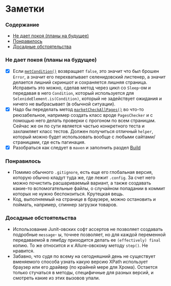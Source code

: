 # Заметки
### Содержание
- [Не дает покоя (планы на будущее)](#не-дает-покоя-планы-на-будущее)
- [Понравилось](#понравилось)
- [Досадные обстоятельства](#досадные-обстоятельства)

### Не дает покоя (планы на будущее)
- [x] Если [`metCondition()`](https://github.com/Achitheus/SelenideTestCase/blob/a49a8a2a2aa182f5570b3438b5d385e6bd77384c/src/main/java/helpers/SelenideCustom.java#L22C103-L22C103)
  возвращает `false`, это значит что был брошен `Error`,
  а значит его перехватывает селенидовский листенер, а значит делается лишний скриншот
  и сохраняется лишняя страница. Исправить это можно, сделав метод через цикл со `Sleep`-ом и передавая в него
`Condition`, который используется для `SelenideElement.is(Condition)`, который не задействует ожидания и ничего не выбрасывает (в обычной ситуации).
- [x] Надо бы переделать метод
 [`marketCheckAllPages()`](https://github.com/Achitheus/SelenideTestCase/blob/a49a8a2a2aa182f5570b3438b5d385e6bd77384c/src/test/java/ru/bellintegrator/ru/yandex/market/MarketTest.java#L82)
 во что-то реюзабельное, например создать класс вроде `PagesChecker` и с помощью него делать проверки с прогоном по всем страницам. Сейчас же он по сути является частью конкретного
  теста и захламляет класс тестов. Должен получиться отличный `helper`, который можно
  будет использовать вообще с любыми сайтами/страницами, где есть пагинация.
- [x] Разобраться как следует в `maven` и заполнить раздел [Build](/README.md#build-раздел-в-разработке)

### Понравилось
- Помимо обычного `.gitignore`, есть еще его глобальная версия, которую обычно кладут
туда же, где лежит `.config`. За счет него можно почистить расшариваемый вариант, а также создавать
какие-то вспомогательные файлы, о случайном попадании в коммит которых не нужно беспокоиться. Крутецкая вещь. 
- Код, выполняемый на странице в браузере, можно остановить и поймать, например, спиннер загрузки товаров.
### Досадные обстоятельства
- Использование Junit-овских софт ассертов не позволяет создавать подробные `message`- ы,
  точнее позволяет, но для каждой переменной передаваемой в лямбду приходится делать
  ее `(effectively) final` копию. То же относится и к Allure-овскому методу `step()`. Не нравится.
- Забавно, что судя по всему на сегодняшний день не существует вменяемого способа узнать
  какую версию XPath использует браузер или его драйвер (по крайней мере для Хрома).
Остается только стучаться в методы, специфичные для разных версий, и смотреть какие из
этих вызовов упали.

